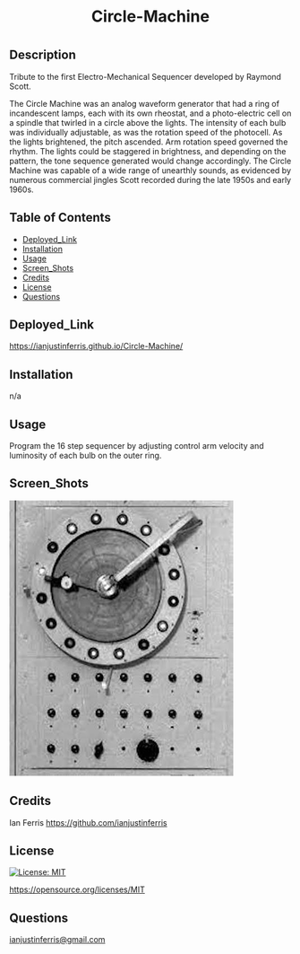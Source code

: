 # <h1 align="center"> Circle-Machine <h1>

## Description

Tribute to the first Electro-Mechanical Sequencer developed by Raymond Scott. 

The Circle Machine was an analog waveform generator that had a ring of incandescent lamps, each with its own rheostat, and a photo-electric cell on a spindle that twirled in a circle above the lights. The intensity of each bulb was individually adjustable, as was the rotation speed of the photocell. As the lights brightened, the pitch ascended. Arm rotation speed governed the rhythm. The lights could be staggered in brightness, and depending on the pattern, the tone sequence generated would change accordingly. The Circle Machine was capable of a wide range of unearthly sounds, as evidenced by numerous commercial jingles Scott recorded during the late 1950s and early 1960s.

## Table of Contents

- [Deployed_Link](#Deployed_Link)
- [Installation](#Installation)
- [Usage](#Usage)
- [Screen_Shots](#Screen_Shots)
- [Credits](#Credits)
- [License](#License)
- [Questions](#Questions)

## Deployed_Link

https://ianjustinferris.github.io/Circle-Machine/

## Installation

n/a

## Usage

Program the 16 step sequencer by adjusting control arm velocity and luminosity of each bulb on the outer ring. 

## Screen_Shots

![Screen Shot](/assets/circle_machine.jpeg)


## Credits

Ian Ferris https://github.com/ianjustinferris

## License

[![License: MIT](https://img.shields.io/badge/License-MIT-yellow.svg)](https://opensource.org/licenses/MIT)

https://opensource.org/licenses/MIT

## Questions

ianjustinferris@gmail.com